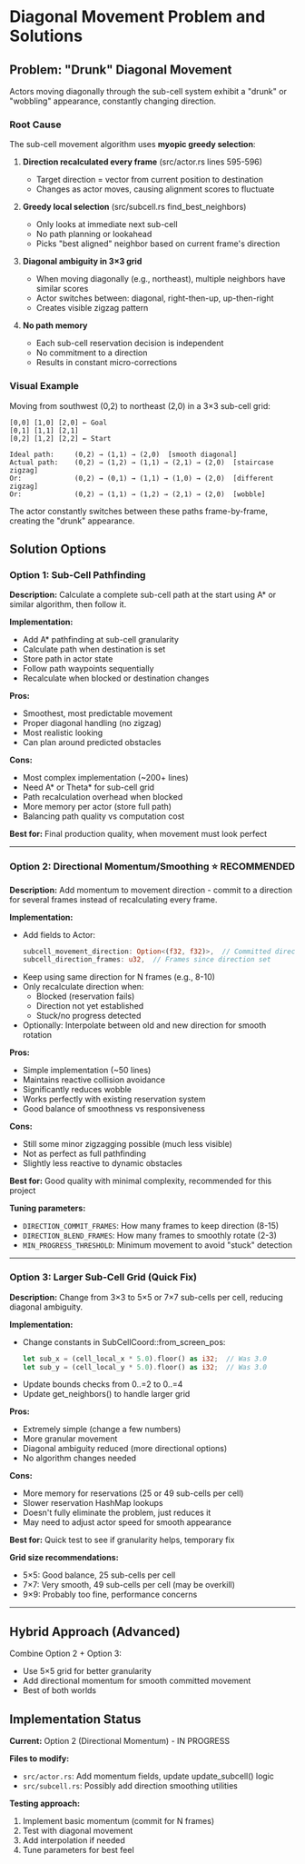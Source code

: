 # Diagonal Movement Problem and Solutions

## Problem: "Drunk" Diagonal Movement

Actors moving diagonally through the sub-cell system exhibit a "drunk" or "wobbling" appearance, constantly changing direction.

### Root Cause

The sub-cell movement algorithm uses **myopic greedy selection**:

1. **Direction recalculated every frame** (src/actor.rs lines 595-596)
   - Target direction = vector from current position to destination
   - Changes as actor moves, causing alignment scores to fluctuate

2. **Greedy local selection** (src/subcell.rs find_best_neighbors)
   - Only looks at immediate next sub-cell
   - No path planning or lookahead
   - Picks "best aligned" neighbor based on current frame's direction

3. **Diagonal ambiguity in 3×3 grid**
   - When moving diagonally (e.g., northeast), multiple neighbors have similar scores
   - Actor switches between: diagonal, right-then-up, up-then-right
   - Creates visible zigzag pattern

4. **No path memory**
   - Each sub-cell reservation decision is independent
   - No commitment to a direction
   - Results in constant micro-corrections

### Visual Example

Moving from southwest (0,2) to northeast (2,0) in a 3×3 sub-cell grid:

```
[0,0] [1,0] [2,0] ← Goal
[0,1] [1,1] [2,1]
[0,2] [1,2] [2,2] ← Start

Ideal path:     (0,2) → (1,1) → (2,0)  [smooth diagonal]
Actual path:    (0,2) → (1,2) → (1,1) → (2,1) → (2,0)  [staircase zigzag]
Or:             (0,2) → (0,1) → (1,1) → (1,0) → (2,0)  [different zigzag]
Or:             (0,2) → (1,1) → (1,2) → (2,1) → (2,0)  [wobble]
```

The actor constantly switches between these paths frame-by-frame, creating the "drunk" appearance.

## Solution Options

### Option 1: Sub-Cell Pathfinding

**Description:** Calculate a complete sub-cell path at the start using A* or similar algorithm, then follow it.

**Implementation:**
- Add A* pathfinding at sub-cell granularity
- Calculate path when destination is set
- Store path in actor state
- Follow path waypoints sequentially
- Recalculate when blocked or destination changes

**Pros:**
- Smoothest, most predictable movement
- Proper diagonal handling (no zigzag)
- Most realistic looking
- Can plan around predicted obstacles

**Cons:**
- Most complex implementation (~200+ lines)
- Need A* or Theta* for sub-cell grid
- Path recalculation overhead when blocked
- More memory per actor (store full path)
- Balancing path quality vs computation cost

**Best for:** Final production quality, when movement must look perfect

---

### Option 2: Directional Momentum/Smoothing ⭐ RECOMMENDED

**Description:** Add momentum to movement direction - commit to a direction for several frames instead of recalculating every frame.

**Implementation:**
- Add fields to Actor:
  ```rust
  subcell_movement_direction: Option<(f32, f32)>,  // Committed direction
  subcell_direction_frames: u32,  // Frames since direction set
  ```
- Keep using same direction for N frames (e.g., 8-10)
- Only recalculate direction when:
  - Blocked (reservation fails)
  - Direction not yet established
  - Stuck/no progress detected
- Optionally: Interpolate between old and new direction for smooth rotation

**Pros:**
- Simple implementation (~50 lines)
- Maintains reactive collision avoidance
- Significantly reduces wobble
- Works perfectly with existing reservation system
- Good balance of smoothness vs responsiveness

**Cons:**
- Still some minor zigzagging possible (much less visible)
- Not as perfect as full pathfinding
- Slightly less reactive to dynamic obstacles

**Best for:** Good quality with minimal complexity, recommended for this project

**Tuning parameters:**
- `DIRECTION_COMMIT_FRAMES`: How many frames to keep direction (8-15)
- `DIRECTION_BLEND_FRAMES`: How many frames to smoothly rotate (2-3)
- `MIN_PROGRESS_THRESHOLD`: Minimum movement to avoid "stuck" detection

---

### Option 3: Larger Sub-Cell Grid (Quick Fix)

**Description:** Change from 3×3 to 5×5 or 7×7 sub-cells per cell, reducing diagonal ambiguity.

**Implementation:**
- Change constants in SubCellCoord::from_screen_pos:
  ```rust
  let sub_x = (cell_local_x * 5.0).floor() as i32;  // Was 3.0
  let sub_y = (cell_local_y * 5.0).floor() as i32;  // Was 3.0
  ```
- Update bounds checks from 0..=2 to 0..=4
- Update get_neighbors() to handle larger grid

**Pros:**
- Extremely simple (change a few numbers)
- More granular movement
- Diagonal ambiguity reduced (more directional options)
- No algorithm changes needed

**Cons:**
- More memory for reservations (25 or 49 sub-cells per cell)
- Slower reservation HashMap lookups
- Doesn't fully eliminate the problem, just reduces it
- May need to adjust actor speed for smooth appearance

**Best for:** Quick test to see if granularity helps, temporary fix

**Grid size recommendations:**
- 5×5: Good balance, 25 sub-cells per cell
- 7×7: Very smooth, 49 sub-cells per cell (may be overkill)
- 9×9: Probably too fine, performance concerns

---

## Hybrid Approach (Advanced)

Combine Option 2 + Option 3:
- Use 5×5 grid for better granularity
- Add directional momentum for smooth committed movement
- Best of both worlds

## Implementation Status

**Current:** Option 2 (Directional Momentum) - IN PROGRESS

**Files to modify:**
- `src/actor.rs`: Add momentum fields, update update_subcell() logic
- `src/subcell.rs`: Possibly add direction smoothing utilities

**Testing approach:**
1. Implement basic momentum (commit for N frames)
2. Test with diagonal movement
3. Add interpolation if needed
4. Tune parameters for best feel
